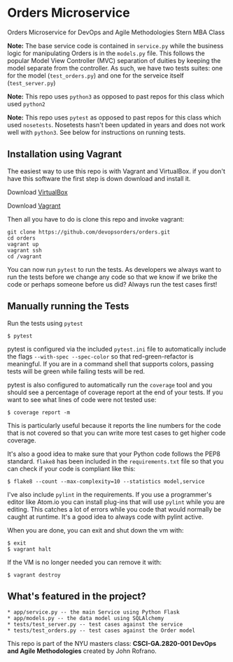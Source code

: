 # Orders Microservice
Orders Microservice for DevOps and Agile Methodologies Stern MBA Class

**Note:** The base service code is contained in `service.py` while the business logic for manipulating Orders is in the `models.py` file. This follows the popular Model View Controller (MVC) separation of duities by keeping the model separate from the controller. As such, we have two tests suites: one for the model (`test_orders.py`) and one for the serveice itself (`test_server.py`)

**Note:** This repo uses `python3` as opposed to past repos for this class which used `python2`

**Note:** This repo uses `pytest` as opposed to past repos for this class which used `nosetests`. Nosetests hasn't been updated in years and does not work well with `python3`. See below for instructions on running tests.

## Installation using Vagrant

The easiest way to use this repo is with Vagrant and VirtualBox. if you don't have this software the first step is down download and install it.

Download [VirtualBox](https://www.virtualbox.org/)

Download [Vagrant](https://www.vagrantup.com/)

Then all you have to do is clone this repo and invoke vagrant:

    git clone https://github.com/devopsorders/orders.git
    cd orders
    vagrant up
    vagrant ssh
    cd /vagrant

You can now run `pytest` to run the tests. As developers we always want to run the tests before we change any code so that we know if we brike the code or perhaps someone before us did? Always run the test cases first!

## Manually running the Tests

Run the tests using `pytest`

    $ pytest

pytest is configured via the included `pytest.ini` file to automatically include the flags `--with-spec --spec-color` so that red-green-refactor is meaningful. If you are in a command shell that supports colors, passing tests will be green while failing tests will be red.

pytest is also configured to automatically run the `coverage` tool and you should see a percentage of coverage report at the end of your tests. If you want to see what lines of code were not tested use:

    $ coverage report -m

This is particularly useful because it reports the line numbers for the code that is not covered so that you can write more test cases to get higher code coverage.

It's also a good idea to make sure that your Python code follows the PEP8 standard. `flake8` has been included in the `requirements.txt` file so that you can check if your code is compliant like this:

    $ flake8 --count --max-complexity=10 --statistics model,service

I've also include `pylint` in the requirements. If you use a programmer's editor like Atom.io you can install plug-ins that will use `pylint` while you are editing. This catches a lot of errors while you code that would normally be caught at runtime. It's a good idea to always code with pylint active.

When you are done, you can exit and shut down the vm with:

    $ exit
    $ vagrant halt

If the VM is no longer needed you can remove it with:

    $ vagrant destroy


## What's featured in the project?

    * app/service.py -- the main Service using Python Flask
    * app/models.py -- the data model using SQLAlchemy
    * tests/test_server.py -- test cases against the service
    * tests/test_orders.py -- test cases against the Order model

This repo is part of the NYU masters class: **CSCI-GA.2820-001 DevOps and Agile Methodologies** created by John Rofrano.
